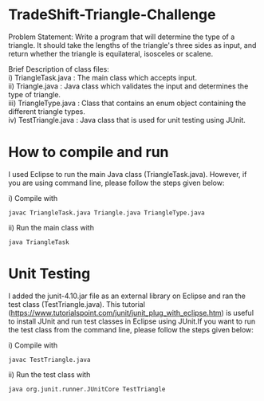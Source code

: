 # TradeShift-Triangle-Challenge

Problem Statement:
Write a program that will determine the type of a triangle. It should take the lengths of the triangle's three sides as input, and return whether the triangle is equilateral, isosceles or scalene.

Brief Description of class files: <br />
i) TriangleTask.java : The main class which accepts input. <br />
ii) Triangle.java : Java class which validates the input and determines the type of triangle. <br />
iii) TriangleType.java : Class that contains an enum object containing the different triangle types. <br />
iv) TestTriangle.java : Java class that is used for unit testing using JUnit.

# How to compile and run
I used Eclipse to run the main Java class (TriangleTask.java). 
However, if you are using command line, please follow the steps given below:

i) Compile with
```
javac TriangleTask.java Triangle.java TriangleType.java
```

ii) Run the main class with
```
java TriangleTask
```

# Unit Testing
I added the junit-4.10.jar file as an external library on Eclipse and ran the test class (TestTriangle.java). 
This tutorial (https://www.tutorialspoint.com/junit/junit_plug_with_eclipse.htm) is useful to install JUnit and run test classes 
in Eclipse using JUnit.If you want to run the test class from the command line, please follow the steps given below:

i) Compile with
```
javac TestTriangle.java
```

ii) Run the test class with
```
java org.junit.runner.JUnitCore TestTriangle
```
